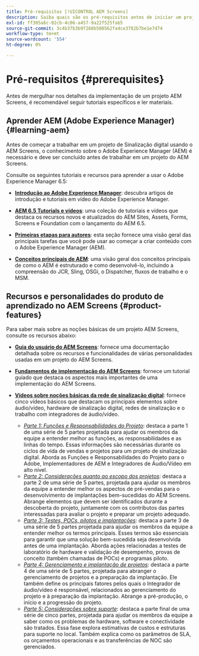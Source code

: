 ```yaml
---
title: Pré-requisitos [!UICONTROL AEM Screens]
description: Saiba quais são os pré-requisitos antes de iniciar um projeto do AEM Screens.
exl-id: ff305a6c-02cb-4c06-a457-9a22f525fab5
source-git-commit: 3c4b37b3b9f268b500562fa4ce3782b7be1e7d74
workflow-type: tm+mt
source-wordcount: '554'
ht-degree: 0%

---
```


# Pré-requisitos {#prerequisites}

Antes de mergulhar nos detalhes da implementação de um projeto AEM Screens, é recomendável seguir tutoriais específicos e ler materiais.

## Aprender AEM (Adobe Experience Manager) {#learning-aem}

Antes de começar a trabalhar em um projeto de Sinalização digital usando o AEM Screens, o conhecimento sobre o Adobe Experience Manager (AEM) é necessário e deve ser concluído antes de trabalhar em um projeto do AEM Screens.

Consulte os seguintes tutoriais e recursos para aprender a usar o Adobe Experience Manager 6.5:

* **[Introdução ao Adobe Experience Manager](https://experienceleague.adobe.com/en/docs/experience-manager-cloud-service/content/overview/introduction)**: descubra artigos de introdução e tutoriais em vídeo do Adobe Experience Manager.

* **[AEM 6.5 Tutorials e vídeos](https://experienceleague.adobe.com/en/docs/experience-manager-tutorials)**: uma coleção de tutoriais e vídeos que destaca os recursos novos e atualizados do AEM Sites, Assets, Forms, Screens e Foundation com o lançamento do AEM 6.5.

* **[Primeiras etapas para autores](https://experienceleague.adobe.com/en/docs/experience-manager-65/content/sites/authoring/essentials/first-steps)**: esta seção fornece uma visão geral das principais tarefas que você pode usar ao começar a criar conteúdo com o Adobe Experience Manager (AEM).

* **[Conceitos principais de AEM](https://experienceleague.adobe.com/en/docs/experience-manager-65/content/implementing/developing/introduction/the-basics)**: uma visão geral dos conceitos principais de como o AEM é estruturado e como desenvolvê-lo, incluindo a compreensão do JCR, Sling, OSGi, o Dispatcher, fluxos de trabalho e o MSM.

## Recursos e personalidades do produto de aprendizado no AEM Screens {#product-features}

Para saber mais sobre as noções básicas de um projeto AEM Screens, consulte os recursos abaixo:

* **[Guia do usuário do AEM Screens](https://experienceleague.adobe.com/en/docs/experience-manager-screens/user-guide/aem-screens-introduction)**: fornece uma documentação detalhada sobre os recursos e funcionalidades de várias personalidades usadas em um projeto do AEM Screens.

* **[Fundamentos de implementação do AEM Screens](https://experienceleague.adobe.com/?launch=AEM-7a#recommended/solutions/experience-manager)**: fornece um tutorial guiado que destaca os aspectos mais importantes de uma implementação do AEM Screens.

* **[Vídeos sobre noções básicas da rede de sinalização digital](https://experienceleague.adobe.com/en/docs/experience-manager-screens/user-guide/aem-screens-introduction)**: fornece cinco vídeos básicos que destacam os principais elementos sobre áudio/vídeo, hardware de sinalização digital, redes de sinalização e o trabalho com integradores de áudio/vídeo.
   * *[Parte 1: Funções e Responsabilidades do Projeto](https://experienceleague.adobe.com/en/docs/experience-manager-screens/user-guide/digital-signage-network/project-roles-responsibilities)*: destaca a parte 1 de uma série de 5 partes projetada para ajudar os membros da equipe a entender melhor as funções, as responsabilidades e as linhas do tempo. Essas informações são necessárias durante os ciclos de vida de vendas e projetos para um projeto de sinalização digital. Aborda as Funções e Responsabilidades do Projeto para o Adobe, Implementadores de AEM e Integradores de Áudio/Vídeo em alto nível.
   * *[Parte 2: Considerações quanto ao escopo dos projetos](https://experienceleague.adobe.com/en/docs/experience-manager-screens/user-guide/digital-signage-network/project-considerations)*: destaca a parte 2 de uma série de 5 partes, projetada para ajudar os membros da equipe a entender melhor os aspectos de pré-vendas para o desenvolvimento de implantações bem-sucedidas do AEM Screens. Abrange elementos que devem ser identificados durante a descoberta do projeto, juntamente com os contributos das partes interessadas para avaliar o projeto e preparar um projeto adequado.
   * *[Parte 3: Testes, POCs, pilotos e implantações](https://experienceleague.adobe.com/en/docs/experience-manager-screens/user-guide/digital-signage-network/testing-pocs-pilots-rollouts)*: destaca a parte 3 de uma série de 5 partes projetada para ajudar os membros da equipe a entender melhor os termos principais. Esses termos são essenciais para garantir que uma solução bem-sucedida seja desenvolvida antes de uma implantação. Aborda ações relacionadas a testes de laboratório de hardware e validação de desempenho, provas de conceito (também chamadas de POCs) e programas piloto.
   * *[Parte 4: Gerenciamento e implantação de projetos](https://experienceleague.adobe.com/en/docs/experience-manager-screens/user-guide/digital-signage-network/project-management-and-deployment)*: destaca a parte 4 de uma série de 5 partes, projetada para abranger o gerenciamento de projetos e a preparação da implantação. Ele também define os principais fatores pelos quais o Integrador de áudio/vídeo é responsável, relacionados ao gerenciamento do projeto e à preparação da implantação. Abrange a pré-produção, o início e a progressão do projeto.
   * *[Parte 5: Considerações sobre suporte](https://experienceleague.adobe.com/en/docs/experience-manager-screens/user-guide/digital-signage-network/support-considerations)*: destaca a parte final de uma série de cinco partes, projetada para ajudar os membros da equipe a saber como os problemas de hardware, software e conectividade são tratados. Essa fase explora estimativas de custos e estruturas para suporte no local. Também explica como os parâmetros de SLA, os orçamentos operacionais e as transferências de NOC são gerenciados.

